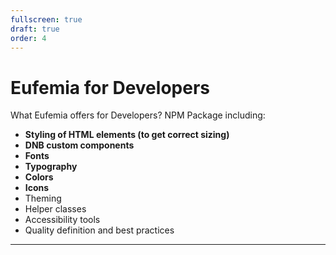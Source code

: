 ```yaml
---
fullscreen: true
draft: true
order: 4
---
```


<Intro>

# Eufemia for Developers

What Eufemia offers for Developers? NPM Package including:

- **Styling of HTML elements (to get correct sizing)**
- **DNB custom components**
- **Fonts**
- **Typography**
- **Colors**
- **Icons**
- Theming
- Helper classes
- Accessibility tools
- Quality definition and best practices

---

<IntroFooter href="/uilib/intro/05-css-packages" text="Next - CSS Packages" />

</Intro>
